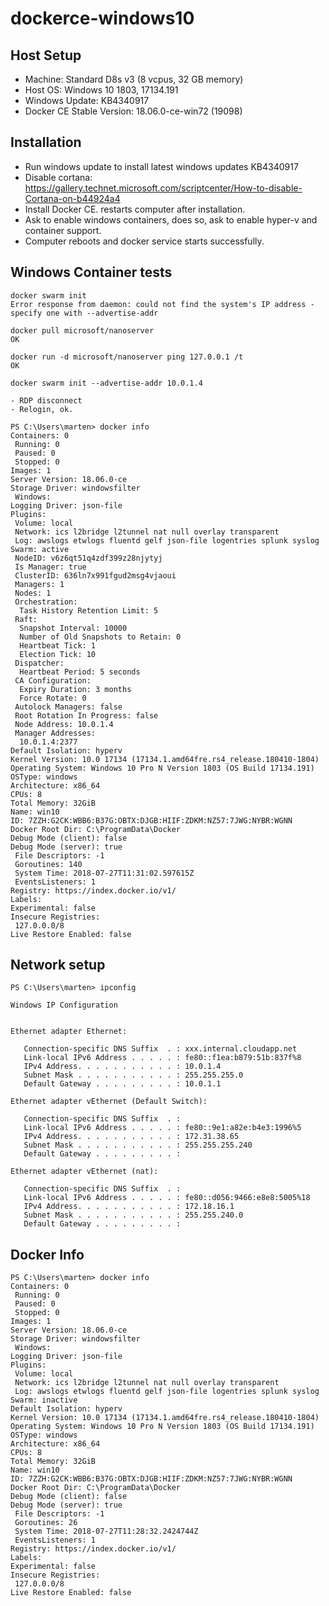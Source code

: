# dockerce-windows10

## Host Setup
* Machine: Standard D8s v3 (8 vcpus, 32 GB memory)
* Host OS: Windows 10 1803, 17134.191
* Windows Update: KB4340917
* Docker CE Stable Version: 18.06.0-ce-win72 (19098)

## Installation

* Run windows update to install latest windows updates KB4340917
* Disable cortana: https://gallery.technet.microsoft.com/scriptcenter/How-to-disable-Cortana-on-b44924a4
* Install Docker CE. restarts computer after installation.
* Ask to enable windows containers, does so, ask to enable hyper-v and container support.
* Computer reboots and docker service starts successfully.

## Windows Container tests

``` 
docker swarm init
Error response from daemon: could not find the system's IP address - specify one with --advertise-addr
```

```
docker pull microsoft/nanoserver
OK
```

```
docker run -d microsoft/nanoserver ping 127.0.0.1 /t
OK
```

```
docker swarm init --advertise-addr 10.0.1.4

- RDP disconnect
- Relogin, ok.

PS C:\Users\marten> docker info
Containers: 0
 Running: 0
 Paused: 0
 Stopped: 0
Images: 1
Server Version: 18.06.0-ce
Storage Driver: windowsfilter
 Windows:
Logging Driver: json-file
Plugins:
 Volume: local
 Network: ics l2bridge l2tunnel nat null overlay transparent
 Log: awslogs etwlogs fluentd gelf json-file logentries splunk syslog
Swarm: active
 NodeID: v6z6qt51q4zdf399z28njytyj
 Is Manager: true
 ClusterID: 636ln7x991fgud2msg4vjaoui
 Managers: 1
 Nodes: 1
 Orchestration:
  Task History Retention Limit: 5
 Raft:
  Snapshot Interval: 10000
  Number of Old Snapshots to Retain: 0
  Heartbeat Tick: 1
  Election Tick: 10
 Dispatcher:
  Heartbeat Period: 5 seconds
 CA Configuration:
  Expiry Duration: 3 months
  Force Rotate: 0
 Autolock Managers: false
 Root Rotation In Progress: false
 Node Address: 10.0.1.4
 Manager Addresses:
  10.0.1.4:2377
Default Isolation: hyperv
Kernel Version: 10.0 17134 (17134.1.amd64fre.rs4_release.180410-1804)
Operating System: Windows 10 Pro N Version 1803 (OS Build 17134.191)
OSType: windows
Architecture: x86_64
CPUs: 8
Total Memory: 32GiB
Name: win10
ID: 7ZZH:G2CK:WBB6:B37G:OBTX:DJGB:HIIF:ZDKM:NZ57:7JWG:NYBR:WGNN
Docker Root Dir: C:\ProgramData\Docker
Debug Mode (client): false
Debug Mode (server): true
 File Descriptors: -1
 Goroutines: 140
 System Time: 2018-07-27T11:31:02.597615Z
 EventsListeners: 1
Registry: https://index.docker.io/v1/
Labels:
Experimental: false
Insecure Registries:
 127.0.0.0/8
Live Restore Enabled: false
```

## Network setup

```
PS C:\Users\marten> ipconfig

Windows IP Configuration


Ethernet adapter Ethernet:

   Connection-specific DNS Suffix  . : xxx.internal.cloudapp.net
   Link-local IPv6 Address . . . . . : fe80::f1ea:b879:51b:837f%8
   IPv4 Address. . . . . . . . . . . : 10.0.1.4
   Subnet Mask . . . . . . . . . . . : 255.255.255.0
   Default Gateway . . . . . . . . . : 10.0.1.1

Ethernet adapter vEthernet (Default Switch):

   Connection-specific DNS Suffix  . :
   Link-local IPv6 Address . . . . . : fe80::9e1:a82e:b4e3:1996%5
   IPv4 Address. . . . . . . . . . . : 172.31.38.65
   Subnet Mask . . . . . . . . . . . : 255.255.255.240
   Default Gateway . . . . . . . . . :

Ethernet adapter vEthernet (nat):

   Connection-specific DNS Suffix  . :
   Link-local IPv6 Address . . . . . : fe80::d056:9466:e8e8:5005%18
   IPv4 Address. . . . . . . . . . . : 172.18.16.1
   Subnet Mask . . . . . . . . . . . : 255.255.240.0
   Default Gateway . . . . . . . . . :
```

## Docker Info

```
PS C:\Users\marten> docker info
Containers: 0
 Running: 0
 Paused: 0
 Stopped: 0
Images: 1
Server Version: 18.06.0-ce
Storage Driver: windowsfilter
 Windows:
Logging Driver: json-file
Plugins:
 Volume: local
 Network: ics l2bridge l2tunnel nat null overlay transparent
 Log: awslogs etwlogs fluentd gelf json-file logentries splunk syslog
Swarm: inactive
Default Isolation: hyperv
Kernel Version: 10.0 17134 (17134.1.amd64fre.rs4_release.180410-1804)
Operating System: Windows 10 Pro N Version 1803 (OS Build 17134.191)
OSType: windows
Architecture: x86_64
CPUs: 8
Total Memory: 32GiB
Name: win10
ID: 7ZZH:G2CK:WBB6:B37G:OBTX:DJGB:HIIF:ZDKM:NZ57:7JWG:NYBR:WGNN
Docker Root Dir: C:\ProgramData\Docker
Debug Mode (client): false
Debug Mode (server): true
 File Descriptors: -1
 Goroutines: 26
 System Time: 2018-07-27T11:28:32.2424744Z
 EventsListeners: 1
Registry: https://index.docker.io/v1/
Labels:
Experimental: false
Insecure Registries:
 127.0.0.0/8
Live Restore Enabled: false
```
